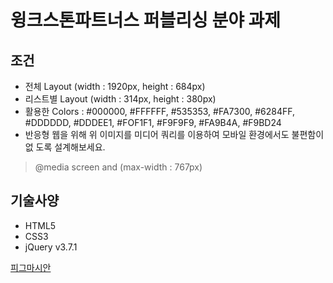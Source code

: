 # 윙크스톤파트너스 퍼블리싱 분야 과제


## 조건
- 전체 Layout (width : 1920px, height : 684px)
- 리스트별 Layout (width : 314px, height : 380px)
- 활용한 Colors : #000000, #FFFFFF, #535353, #FA7300, #6284FF, #DDDDDD, #DDDEE1,
#FOF1F1, #F9F9F9, #FA9B4A, #F9BD24
- 반응형 웹을 위해 위 이미지를 미디어 쿼리를 이용하여 모바일 환경에서도 불편함이 없
도록 설계해보세요.
> @media screen and (max-width : 767px)

## 기술사양
- HTML5
- CSS3
- jQuery v3.7.1

[피그마시안](https://www.figma.com/proto/N2pREMALQiQ0pweHxEwNuT/Untitled?page-id=0%3A1&type=design&node-id=1-4&viewport=181%2C-171%2C0.62&t=AAop8OKyCYCOuSuI-1&scaling=min-zoom&mode=design)
